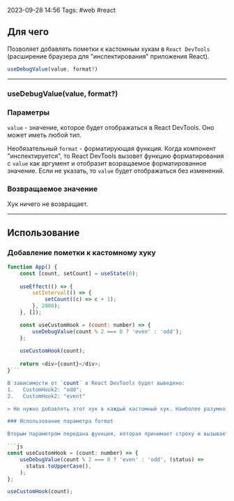 2023-09-28 14:56
Tags: #web #react
## Для чего

Позволяет добавлять пометки к кастомным хукам в `React DevTools` (расширение браузера для "инспектирования" приложения React).

```js
useDebugValue(value, format?)
```

---
### useDebugValue(value, format?)
### Параметры

`value` - значение, которое будет отображаться в React DevTools. Оно может иметь любой тип.

Необязательный `format` - форматирующая функция. Когда компонент "инспектируется", то React DevTools вызовет функцию форматирования с `value` как аргумент и отобразит возращаемое форматированное значение. Если не указать, то `value` будет отображаться без изменений.
### Возвращаемое значение

Хук ничего не возвращает.

---
## Использование

### Добавление пометки к кастомному хуку

```js
function App() {
	const [count, setCount] = useState(0);
	
	useEffect(() => {
		setInterval(() => {
			setCount((c) => c + 1);
		}, 2000);
	}, []);

	const useCustomHook = (count: number) => {
		useDebugValue(count % 2 === 0 ? 'even' : 'odd');
	};
	
	useCustomHook(count);
	
	return <div>{count}</div>;
}```

В зависимости от `count` в React DevTools будет выведено: 
1.   CustomHook2: "odd";
2.   CustomHook2: "event"

> Не нужно добавлять этот хук в каждый кастомный хук. Наиболее разумно добавлять его в хуки, которые являются частью общей библиотеки и имеют сложную внутреннюю структуру данных, которую трудно дебажить.

### Использование параметра format

Вторым параметром передана функция, которая принимает строку и вызывает функцию `toUpperCase`.

```js
const useCustomHook = (count: number) => {
    useDebugValue(count % 2 === 0 ? 'even' : 'odd', (status) =>
      status.toUpperCase(),
    );
};

useCustomHook(count);
```
